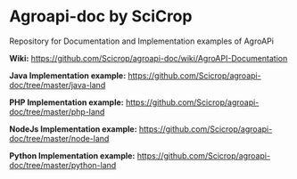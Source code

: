 # Agroapi-doc by SciCrop
Repository for Documentation and Implementation examples of AgroAPi

**Wiki:** https://github.com/Scicrop/agroapi-doc/wiki/AgroAPI-Documentation

**Java Implementation example:** https://github.com/Scicrop/agroapi-doc/tree/master/java-land

**PHP Implementation example:** https://github.com/Scicrop/agroapi-doc/tree/master/php-land

**NodeJs Implementation example:** https://github.com/Scicrop/agroapi-doc/tree/master/node-land

**Python Implementation example:** https://github.com/Scicrop/agroapi-doc/tree/master/python-land
